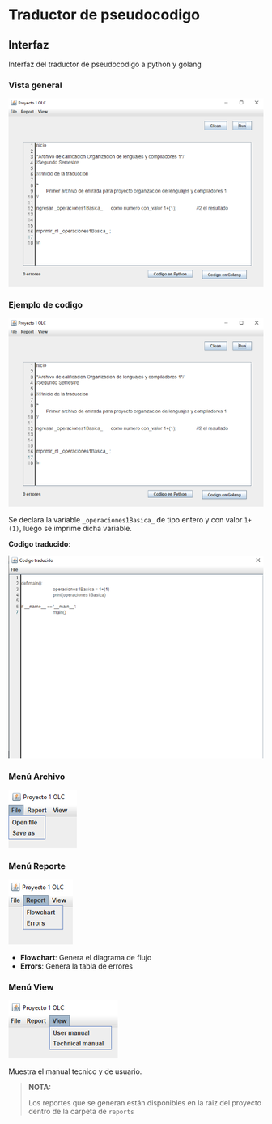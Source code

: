 # Traductor de pseudocodigo

## Interfaz

Interfaz del traductor de pseudocodigo a python y golang

### Vista general

![interfaz](./img/interfaz_ej_olc1.png)

### Ejemplo de codigo

![codigo de ejemplo](./img/interfaz_ej_olc1.png)

Se declara la variable `_operaciones1Basica_` de tipo entero y con valor `1+(1)`, luego se imprime dicha variable.

**Codigo traducido**:

![codigo traducido](./img/traducido_py_olc1.png "traducción a python")

### Menú Archivo

![menu file](./img/menu_archivo_olc1.png)

### Menú Reporte

![menu report](./img/menu_reporte_olc1.png)

- **Flowchart**: Genera el diagrama de flujo
- **Errors**: Genera la tabla de errores

### Menú View

![menu vista](./img/menu_vista_olc1.png)

Muestra el manual tecnico y de usuario.

> **NOTA:**
>
> Los reportes que se generan están disponibles en la raiz del proyecto dentro de la carpeta de `reports`
